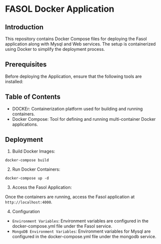 # FASOL Docker Application
## Introduction
This repository contains Docker Compose files for deploying the Fasol application along with Mysql and Web services. The setup is containerized using Docker to simplify the deployment process.

## Prerequisites
Before deploying the Application, ensure that the following tools are installed:
## Table of Contents
- DOCKEr: Containerization platform used for building and running containers.
- Docker Compose: Tool for defining and running multi-container Docker applications.
## Deployment
1. Build Docker Images:
```
docker-compose build
```
2. Run Docker Containers:
```
docker-compose up -d
```


3. Access the Fasol Application:

Once the containers are running, access the Fasol application at `http://localhost:4000`.

4. Configuration
- `Environment Variables`: Environment variables are configured in the docker-compose.yml file under the Fasol service.
- `MongoDB Environment Variables`: Environment variables for Mysql are configured in the docker-compose.yml file under the mongodb service.